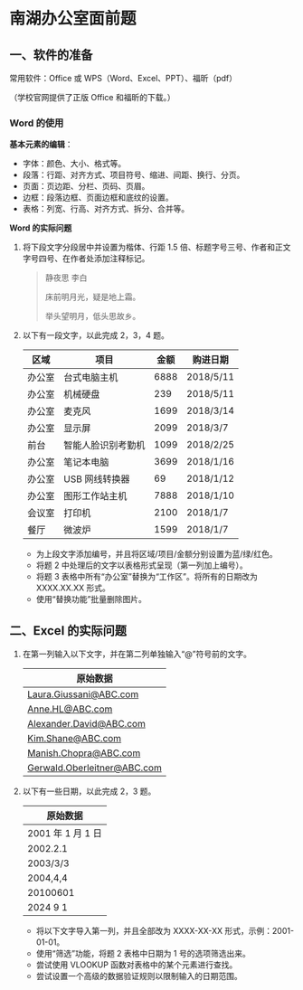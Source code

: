 # 南湖办公室面前题

## 一、软件的准备

常用软件：Office 或 WPS（Word、Excel、PPT）、福昕（pdf）

（学校官网提供了正版 Office 和福昕的下载。）

### Word 的使用

**基本元素的编辑**：

- 字体：颜色、大小、格式等。
- 段落：行距、对齐方式、项目符号、缩进、间距、换行、分页。
- 页面：页边距、分栏、页码、页眉。
- 边框：段落边框、页面边框和底纹的设置。
- 表格：列宽、行高、对齐方式、拆分、合并等。

**Word 的实际问题**

1.  将下段文字分段居中并设置为楷体、行距 1.5 倍、标题字号三号、作者和正文字号四号、在作者处添加注释标记。

    > 静夜思 李白
    >
    > 床前明月光，疑是地上霜。
    >
    > 举头望明月，低头思故乡。

2.  以下有一段文字，以此完成 2，3，4 题。

    | 区域   | 项目               | 金额 | 购进日期  |
    | ------ | ------------------ | ---- | --------- |
    | 办公室 | 台式电脑主机       | 6888 | 2018/5/11 |
    | 办公室 | 机械硬盘           | 239  | 2018/5/11 |
    | 办公室 | 麦克风             | 1699 | 2018/3/14 |
    | 办公室 | 显示屏             | 2099 | 2018/3/7  |
    | 前台   | 智能人脸识别考勤机 | 1099 | 2018/2/25 |
    | 办公室 | 笔记本电脑         | 3699 | 2018/1/16 |
    | 办公室 | USB 网线转换器     | 69   | 2018/1/12 |
    | 办公室 | 图形工作站主机     | 7888 | 2018/1/10 |
    | 会议室 | 打印机             | 2100 | 2018/1/7  |
    | 餐厅   | 微波炉             | 1599 | 2018/1/7  |

    - 为上段文字添加编号，并且将区域/项目/金额分别设置为蓝/绿/红色。
    - 将题 2 中处理后的文字以表格形式呈现（第一列加上编号）。
    - 将题 3 表格中所有“办公室”替换为“工作区”。将所有的日期改为 XXXX.XX.XX 形式。
    - 使用“替换功能”批量删除图片。

## 二、Excel 的实际问题

1.  在第一列输入以下文字，并在第二列单独输入“@”符号前的文字。

    | 原始数据                    |
    | --------------------------- |
    | Laura.Giussani@ABC.com      |
    | Anne.HL@ABC.com             |
    | Alexander.David@ABC.com     |
    | Kim.Shane@ABC.com           |
    | Manish.Chopra@ABC.com       |
    | Gerwald.Oberleitner@ABC.com |

2.  以下有一些日期，以此完成 2，3 题。

    | 原始数据          |
    | ----------------- |
    | 2001 年 1 月 1 日 |
    | 2002.2.1          |
    | 2003/3/3          |
    | 2004,4,4          |
    | 20100601          |
    | 2024 9 1          |

    - 将以下文字导入第一列，并且全部改为 XXXX-XX-XX 形式，示例：2001-01-01。
    - 使用“筛选”功能，将题 2 表格中日期为 1 号的选项筛选出来。
    - 尝试使用 VLOOKUP 函数对表格中的某个元素进行查找。
    - 尝试设置一个高级的数据验证规则以限制输入的日期范围。

